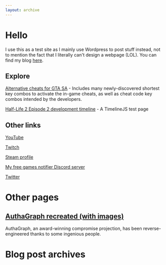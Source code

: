 ```yaml
---
layout: archive
---
```


<h1>Hello</h1>

<p>I use this as a test site as I mainly use Wordpress to post stuff instead, not to mention the fact that I literally can't design a webpage (LOL). You can find my blog <a href="http://chemistzombie.wordpress.com">here</a>.</p>
<h2>Explore</h2>
<p><a href="sanandreasaltcheats.html">Alternative cheats for GTA SA</a> - Includes many newly-discovered shortest key combos to activate the in-game cheats, as well as cheat code key combos intended by the developers.</p>
<p><a href="hl2ep2timeline.html">Half-Life 2 Episode 2 development timeline</a> - A TimelineJS test page</p>
<h2>Other links</h2>
<p><a href="https://youtube.com/user/TheYetiProjectDTSS">YouTube</a></p>
<p><a href="https://www.twitch.tv/chemistzombie">Twitch</a></p>
<p><a href="https://steamcommunity.com/profiles/76561194001942516">Steam profile</a></p>
<p><a href="https://discord.gg/jeg5fSP">My free games notifier Discord server</a></p>
<p><a href="https://twitter.com/ChemistZombie">Twitter</a></p>

# Other pages
## [AuthaGraph recreated (with images)](authagraph-recreated)
AuthaGraph, an award-winning compromise projection, has been reverse-engineered thanks to some ingenious people.

# Blog post archives